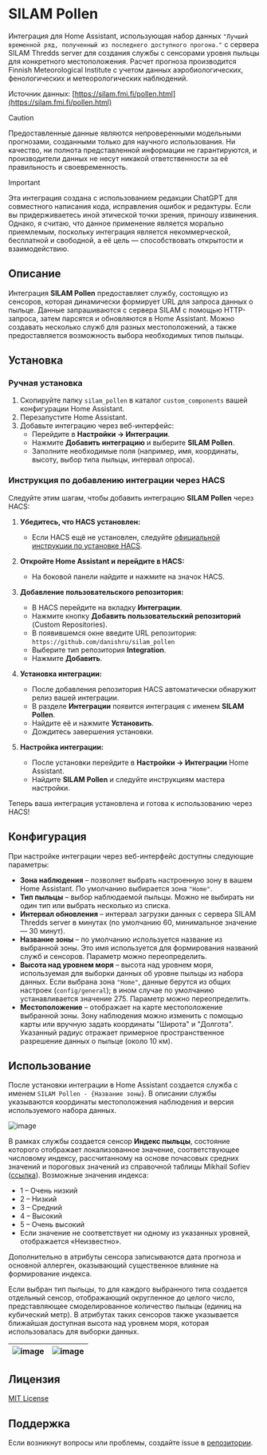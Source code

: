 # SILAM Pollen

Интеграция для Home Assistant, использующая набор данных `"Лучший временной ряд, полученный из последнего доступного прогона."` с сервера SILAM Thredds server для создания службы с сенсорами уровня пыльцы для конкретного местоположения. Расчет прогноза производится Finnish Meteorological Institute с учетом данных аэробиологических, фенологических и метеорологических наблюдений.

Источник данных: [https://silam.fmi.fi/pollen.html](https://silam.fmi.fi/pollen.html)

> [!CAUTION]  
> Предоставленные данные являются непроверенными модельными прогнозами, созданными только для научного использования.
> Ни качество, ни полнота представленной информации не гарантируются, и производители данных не несут никакой ответственности за её правильность и своевременность.

> [!IMPORTANT]  
> Эта интеграция создана с использованием редакции ChatGPT для совместного написания кода, исправления ошибок и редактуры.
> Если вы придерживаетесь иной этической точки зрения, приношу извинения. Однако, я считаю, что данное применение является морально приемлемым, поскольку интеграция является некоммерческой, бесплатной и свободной, а её цель — способствовать открытости и взаимодействию.

## Описание

Интеграция **SILAM Pollen** предоставляет службу, состоящую из сенсоров, которая динамически формирует URL для запроса данных о пыльце. Данные запрашиваются с сервера SILAM с помощью HTTP-запроса, затем парсятся и обновляются в Home Assistant. Можно создавать несколько служб для разных местоположений, а также предоставляется возможность выбора необходимых типов пыльцы.

## Установка

### Ручная установка

1. Скопируйте папку `silam_pollen` в каталог `custom_components` вашей конфигурации Home Assistant.
2. Перезапустите Home Assistant.
3. Добавьте интеграцию через веб-интерфейс:
   - Перейдите в **Настройки → Интеграции**.
   - Нажмите **Добавить интеграцию** и выберите **SILAM Pollen**.
   - Заполните необходимые поля (например, имя, координаты, высоту, выбор типа пыльцы, интервал опроса).

### Инструкция по добавлению интеграции через HACS

Следуйте этим шагам, чтобы добавить интеграцию **SILAM Pollen** через HACS:

1. **Убедитесь, что HACS установлен:**
   - Если HACS ещё не установлен, следуйте [официальной инструкции по установке HACS](https://hacs.xyz/docs/installation/installation).

2. **Откройте Home Assistant и перейдите в HACS:**
   - На боковой панели найдите и нажмите на значок HACS.

3. **Добавление пользовательского репозитория:**
   - В HACS перейдите на вкладку **Интеграции**.
   - Нажмите кнопку **Добавить пользовательский репозиторий** (Custom Repositories).
   - В появившемся окне введите URL репозитория:  
     `https://github.com/danishru/silam_pollen`
   - Выберите тип репозитория **Integration**.
   - Нажмите **Добавить**.

4. **Установка интеграции:**
   - После добавления репозитория HACS автоматически обнаружит релиз вашей интеграции.
   - В разделе **Интеграции** появится интеграция с именем **SILAM Pollen**.
   - Найдите её и нажмите **Установить**.
   - Дождитесь завершения установки.

5. **Настройка интеграции:**
   - После установки перейдите в **Настройки → Интеграции** Home Assistant.
   - Найдите **SILAM Pollen** и следуйте инструкциям мастера настройки.

Теперь ваша интеграция установлена и готова к использованию через HACS!

## Конфигурация

При настройке интеграции через веб-интерфейс доступны следующие параметры:

- **Зона наблюдения** – позволяет выбрать настроенную зону в вашем Home Assistant. По умолчанию выбирается зона `"Home"`.
- **Тип пыльцы** – выбор наблюдаемой пыльцы. Можно не выбирать ни один тип или выбрать несколько из списка.
- **Интервал обновления** – интервал загрузки данных с сервера SILAM Thredds server в минутах (по умолчанию 60, минимальное значение — 30 минут).
- **Название зоны** – по умолчанию используется название из выбранной зоны. Это имя используется для формирования названий служб и сенсоров. Параметр можно переопределить.
- **Высота над уровнем моря** – высота над уровнем моря, используемая для выборки данных об уровне пыльцы из набора данных. Если выбрана зона `"Home"`, данные берутся из общих настроек (`config/general`); в ином случае по умолчанию устанавливается значение 275. Параметр можно переопределить.
- **Местоположение** – отображает на карте местоположение выбранной зоны. Зону наблюдения можно изменить с помощью карты или вручную задать координаты "Широта" и "Долгота". Указанный радиус отражает примерное пространственное разрешение данных о пыльце (около 10 км).

## Использование

После установки интеграции в Home Assistant создается служба с именем `SILAM Pollen - {Название зоны}`. В описании службы указываются координаты местоположения наблюдения и версия используемого набора данных.

![image](https://github.com/user-attachments/assets/e8c3c44d-d98d-44ee-85c7-bac838df7094)


В рамках службы создается сенсор **Индекс пыльцы**, состояние которого отображает локализованное значение, соответствующее числовому индексу, рассчитанному на основе почасовых средних значений и пороговых значений из справочной таблицы Mikhail Sofiev ([ссылка](https://www.researchgate.net/profile/Mikhail-Sofiev)). Возможные значения индекса:
- 1 – Очень низкий
- 2 – Низкий
- 3 – Средний
- 4 – Высокий
- 5 – Очень высокий
- Если значение не соответствует ни одному из указанных уровней, отображается «Неизвестно».

Дополнительно в атрибуты сенсора записываются дата прогноза и основной аллерген, оказывающий существенное влияние на формирование индекса.

Если выбран тип пыльцы, то для каждого выбранного типа создается отдельный сенсор, отображающий округленное до целого число, представляющее смоделированное количество пыльцы (единиц на кубический метр). В атрибутах таких сенсоров также указывается ближайшая доступная высота над уровнем моря, которая использовалась для выборки данных.

|  ![image](https://github.com/user-attachments/assets/b5d990c6-3d0b-4dcb-a191-7c15a77fe8f7) | ![image](https://github.com/user-attachments/assets/aacafdae-07c3-48ce-8aa3-f31e3e9932a6)  |
| ------------- | ------------- |

## Лицензия

[MIT License](LICENSE)

## Поддержка

Если возникнут вопросы или проблемы, создайте issue в [репозитории](https://github.com/danishru/silam_pollen/issues).

